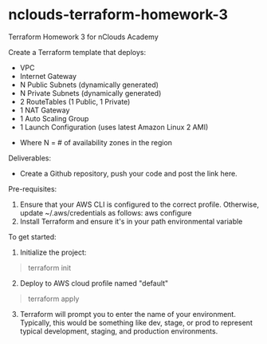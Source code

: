 # nclouds-terraform-homework-3
Terraform Homework 3 for nClouds Academy 

Create a Terraform template that deploys:
- VPC
- Internet Gateway
- N Public Subnets (dynamically generated)
- N Private Subnets (dynamically generated)
- 2 RouteTables (1 Public, 1 Private)
- 1 NAT Gateway
- 1 Auto Scaling Group 
- 1 Launch Configuration (uses latest Amazon Linux 2 AMI)
* Where N = # of availability zones in the region

Deliverables:

- Create a Github repository, push your code and post the link here.

Pre-requisites:
1. Ensure that your AWS CLI is configured to the correct profile. Otherwise, update ~/.aws/credentials as follows:
aws configure
2. Install Terraform and ensure it's in your path environmental variable

To get started:
1) Initialize the project:
> terraform init

2) Deploy to AWS cloud profile named "default" 
> terraform apply

3) Terraform will prompt you to enter the name of your environment. Typically, this would be something like
   dev, stage, or prod to represent typical development, staging, and production environments. 
